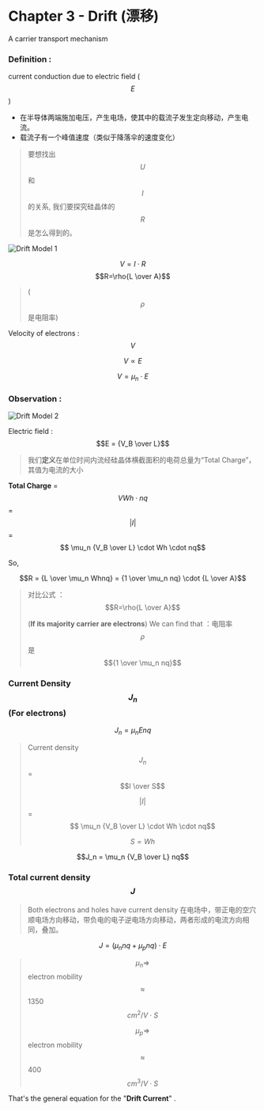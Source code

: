 # Chapter 3 - Drift \(漂移\)

A carrier transport mechanism

### Definition :

current conduction due to electric field \( $$E$$ \)

* 在半导体两端施加电压，产生电场，使其中的载流子发生定向移动，产生电流。
* 载流子有一个峰值速度（类似于降落伞的速度变化）

> 要想找出 $$U$$ 和 $$I$$ 的关系, 我们要探究硅晶体的 $$R$$ 是怎么得到的。

![Drift Model 1](http://pcih4qs1o.bkt.clouddn.com/Drift%20Model%201.jpg)

$$V=I \cdot R$$ $$R=\rho{L \over A}$$

> \($$\rho$$ 是电阻率\)

Velocity of electrons : $$V$$

$$V \propto E$$

$$V = \mu_n \cdot E$$

### Observation :

![Drift Model 2](http://pcih4qs1o.bkt.clouddn.com/Drift%20Model%202-2.jpg)

Electric field : $$E = {V_B \over L}$$

> 我们**定义**在单位时间内流经硅晶体横截面积的电荷总量为“Total Charge”，其值为电流的大小

**Total Charge** =  $$VWh \cdot nq$$  =  $$|I|$$  =  $$ \mu_n {V_B \over L} \cdot Wh \cdot nq$$

So,

$$R = {L \over \mu_n Whnq} = {1 \over \mu_n nq} \cdot {L \over A}$$

> 对比公式 ： $$R=\rho{L \over A}$$
>
> \(**If its majority carrier are electrons**\) We can find that ：电阻率 $$\rho$$ 是 $${1 \over \mu_n nq}$$

### Current Density $$J_n$$ \(For electrons\)

$$J_n = \mu_n E nq$$

> Current density $$J_n$$ = $$I \over S$$ 
>
> $$|I|$$ = $$ \mu_n {V_B \over L} \cdot Wh \cdot nq$$
>
>  $$S = Wh$$

$$J_n = \mu_n {V_B \over L} nq$$

### Total current density $$J$$

> Both electrons and holes have current density 在电场中，带正电的空穴顺电场方向移动，带负电的电子逆电场方向移动，两者形成的电流方向相同，叠加。

$$J = ( \mu_n nq + \mu_p nq) \cdot E$$

> $$\mu_n \Rightarrow$$ electron mobility $$\approx$$ 1350 $$cm^2 / V \cdot S $$
>
>  $$\mu_p \Rightarrow$$ electron mobility $$\approx$$ 400 $$cm^3 / V \cdot S$$

That's the general equation for the "**Drift Current**" .

